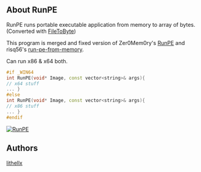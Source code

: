 ## About RunPE
RunPE runs portable executable application from memory to array of bytes. (Converted with <a href="https://github.com/lithellx/FileToByte/">FileToByte</a>)

This program is merged and fixed version of Zer0Mem0ry's <a href="https://github.com/Zer0Mem0ry/RunPE">RunPE</a> and risq56's <a href="https://github.com/risq56/run-pe-from-memory">run-pe-from-memory</a>.

Can run x86 & x64 both.

```cpp
#if _WIN64
int RunPE(void* Image, const vector<string>& args){
// x64 stuff
... }
#else
int RunPE(void* Image, const vector<string>& args){
// x86 stuff
... }
#endif
```

[![RunPE](https://img.shields.io/github/downloads/lithellx/RunPE/total?style=for-the-badge&label=RunPE%20Downloads&color=red)]()

## Authors
[lithellx](https://github.com/lithellx)
